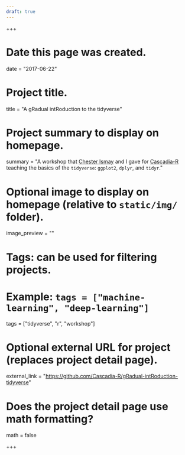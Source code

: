 ```yaml
---
draft: true
---
```


+++
# Date this page was created.
date = "2017-06-22"

# Project title.
title = "A gRadual intRoduction to the tidyverse"

# Project summary to display on homepage.
summary = "A workshop that [Chester Ismay](http://ismayc.github.io) and I gave for [Cascadia-R](http://cascadiarconf.com) teaching the basics of the `tidyverse`: `ggplot2`, `dplyr`, and `tidyr`."

# Optional image to display on homepage (relative to `static/img/` folder).
image_preview = ""

# Tags: can be used for filtering projects.
# Example: `tags = ["machine-learning", "deep-learning"]`
tags = ["tidyverse", "r", "workshop"]

# Optional external URL for project (replaces project detail page).
external_link = "https://github.com/Cascadia-R/gRadual-intRoduction-tidyverse"

# Does the project detail page use math formatting?
math = false

+++

